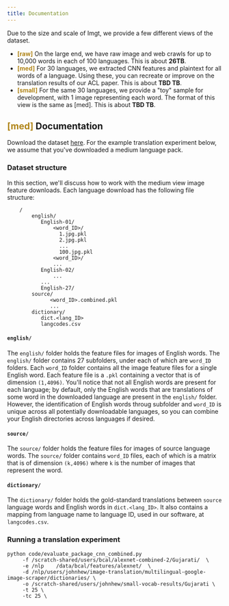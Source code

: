 ```yaml
---
title: Documentation
---
```


Due to the size and scale of Imgt, we provide a few different views of the dataset.

 - **<span style="color:#B08519">[raw]</span>** On the large end, we have raw image and web crawls for up to 10,000 words in each of 100 languages.
This is about **26TB**. 
 - **<span style="color:#B08519">[med]</span>** For 30 languages, we extracted CNN features and plaintext for all words of a language. Using these, you can recreate or improve on the translation results of our ACL paper. This is about **TBD TB**.
 - **<span style="color:#B08519">[small]</span>** For the same 30 languages, we provide a "toy" sample for development, with 1 image representing each word. The format of this view is the same as \[med\]. This is about **TBD TB**.



## **<span style="color:#B08519">[med]</span>** Documentation

Download the dataset [here](downloads.html).
For the example translation experiment below, we assume that you've downloaded a medium language pack.

### Dataset structure

In this section, we'll discuss how to work with the medium view image feature downloads.
Each language download has the following file structure:

```
    /
        english/
           English-01/
               <word_ID>/
                 1.jpg.pkl
                 2.jpg.pkl
                 ...
                 100.jpg.pkl
               <word_ID>/
               ...
           English-02/
               ...
           ...
           English-27/
        source/
              <word_ID>.combined.pkl
              ...
        dictionary/
           dict.<lang_ID>
           langcodes.csv         
```

#### `english/`
The `english/` folder holds the feature files for images of English words.
The `english/` folder contains 27 subfolders, under each of which are `word_ID` folders.
Each `word_ID` folder contains all the image feature files for a single English word. Each feature file is a `.pkl` containing a vector that is of dimension `(1,4096)`.
You'll notice that not all English words are present for each language; by default, only the English words that are translations of some word in the downloaded language are present in the `english/` folder.
However, the identification of English words throug subfolder and `word_ID` is unique across all potentially downloadable languages, so you can combine your English directories across languages if desired.

#### `source/`
The `source/` folder holds the feature files for images of source language words.
The `source/` folder contains `word_ID` files, each of which is a matrix that is of dimension `(k,4096)` where `k` is the number of images that represent the word.

#### `dictionary/`
The `dictionary/` folder holds the gold-standard translations between `source` language words and English words in `dict.<lang_ID>`. It also contains a mapping from language name to language ID, used in our software, at `langcodes.csv`.


### Running a translation experiment
```
python code/evaluate_package_cnn_combined.py 
     -f /scratch-shared/users/bcal/alexnet-combined-2/Gujarati/  \
     -e /nlp    /data/bcal/features/alexnet/  \
     -d /nlp/users/johnhew/image-translation/multilingual-google-image-scraper/dictionaries/ \
     -o /scratch-shared/users/johnhew/small-vocab-results/Gujarati \
     -t 25 \
     -tc 25 \
```
